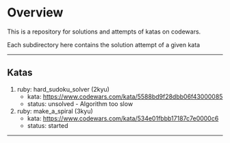 # Overview

This is a repository for solutions and attempts of katas on codewars.

Each subdirectory here contains the solution attempt of a given kata

---

## Katas
  1. ruby: hard_sudoku_solver (2kyu)
      * kata: https://www.codewars.com/kata/5588bd9f28dbb06f43000085
      * status: unsolved - Algorithm too slow
  2. ruby: make_a_spiral (3kyu)
      * kata: https://www.codewars.com/kata/534e01fbbb17187c7e0000c6
      * status: started

---
